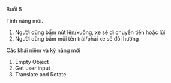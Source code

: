 Buổi 5

Tính năng mới.
1. Người dùng bấm nút lên/xuống, xe sẽ di chuyển tiền hoặc lùi
2. Người dùng bấm mũi tên trái/phải xe sẽ đổi hướng


Các khái niệm và kỹ năng mới
1. Empty Object
2. Get user input
3. Translate and Rotate